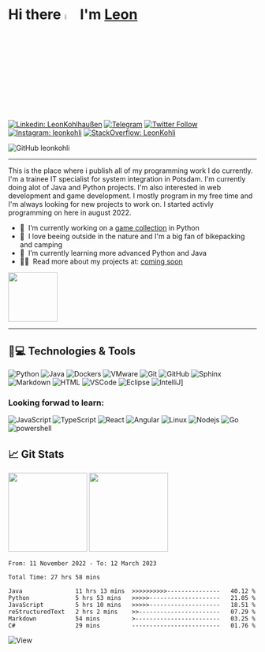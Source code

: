 # Hi there <a href="https://leonkohli.github.io/"><img src="https://media.giphy.com/media/hvRJCLFzcasrR4ia7z/giphy.gif" width="5%"></a> I'm [Leon](https://leonkohli.github.io/) 

[![Linkedin: LeonKohlhaußen](https://img.shields.io/badge/-leonkohlhaußen-blue?style=for-the-badge&logo=Linkedin&logoColor=white&link=https://www.linkedin.com/in/leonkohhlhaussen/)](https://de.linkedin.com/in/leon-kohlhaußen-72b9041aa)
[![Telegram](https://img.shields.io/badge/LeonKohli-2CA5E0?style=for-the-badge&logo=telegram&logoColor=white)](https://t.me/LeonKohli)
[![Twitter Follow](https://img.shields.io/twitter/follow/leonkohli?color=1DA1F2&logo=twitter&style=for-the-badge)](https://twitter.com/leonkohli)
[![Instagram: leonkohli](https://img.shields.io/badge/-leonkohli-purple?style=for-the-badge&logo=instagram&logoColor=white&link=https://www.instagram.com/leonkohli/)](https://www.instagram.com/leonkohli/)
[![StackOverflow: LeonKohli](https://img.shields.io/badge/-LeonKohli-orange?style=for-the-badge&logo=StackOverflow&logoColor=white&link=https://stackoverflow.com/users/20480270/leonkohli)](https://stackoverflow.com/users/20480270/leonkohli)

![GitHub leonkohli](https://img.shields.io/github/followers/leonkohli?label=follow&style=social)

---

This is the place where i publish all of my programming work I do currently. I'm a trainee IT specialist for system integration in Potsdam. I'm currently doing alot of Java and Python projects.
I'm also interested in web development and game development. I mostly program in my free time and I'm always looking for new projects to work on.
I started activly programming on here in august 2022.

- 🔭 &nbsp;I’m currently working on a [game collection](https://github.com/LeonKohli/ArcadeGameCollection) in Python
- 🌱 &nbsp;I love beeing outside in the nature and I'm a big fan of bikepacking and camping
- 🤖 &nbsp;I’m currently learning more advanced Python and Java
- 👨‍💻 &nbsp;Read more about my projects at: [coming soon](https://leonkohli.de)

<img height="100" src="https://github-readme-stats.vercel.app/api/pin/?username=LeonKohli&repo=ArcadeGameCollection&layout=compact&theme=tokyonight">

---

## 🚀💻 Technologies & Tools

![Python](https://img.shields.io/badge/-Python-black?style=flat-square&logo=Python)
![Java](https://img.shields.io/badge/-Java-black?style=flat-square&logo=java)
![Dockers](https://img.shields.io/badge/-Docker-black?style=flat-square&logo=docker)
![VMware](https://img.shields.io/badge/-VMware-black?style=flat-square&logo=vmware)
![Git](https://img.shields.io/badge/-Git-black?style=flat-square&logo=git)
![GitHub](https://img.shields.io/badge/-GitHub-181717?style=flat-square&logo=github)
![Sphinx](https://img.shields.io/badge/-Sphinx-black?style=flat-square&logo=sphinx)
![Markdown](https://img.shields.io/badge/-Markdown-black?style=flat-square&logo=markdown)
![HTML](https://img.shields.io/badge/-HTML-black?style=flat-square&logo=html5)
![VSCode](https://img.shields.io/badge/-VSCode-black?style=flat-square&logo=visual-studio-code)
![Eclipse](https://img.shields.io/badge/-Eclipse-black?style=flat-square&logo=eclipse)
![IntelliJ](https://img.shields.io/badge/-IntelliJ-black?style=flat-square&logo=intellij-idea)]

### Looking forwad to learn:

![JavaScript](https://img.shields.io/badge/-JavaScript-black?style=flat-square&logo=javascript)
![TypeScript](https://img.shields.io/badge/-TypeScript-black?style=flat-square&logo=typescript)
![React](https://img.shields.io/badge/-React-black?style=flat-square&logo=react)
![Angular](https://img.shields.io/badge/-Angular-black?style=flat-square&logo=angular)
![Linux](https://img.shields.io/badge/-Linux-black?style=flat-square&logo=linux)
![Nodejs](https://img.shields.io/badge/-Nodejs-black?style=flat-square&logo=Node.js)
![Go](https://img.shields.io/badge/-Go-black?style=flat-square&logo=go)
![powershell](https://img.shields.io/badge/-Powershell-black?style=flat-square&logo=powershell)

## &#x1f4c8; Git Stats

<img height="160" src="https://github-readme-stats-zeta-virid.vercel.app/api?username=LeonKohli&show_icons=true&theme=tokyonight">  
<img height="160" src="https://github-readme-stats-zeta-virid.vercel.app/api/top-langs/?username=LeonKohli&langs_count=5&layout=compact&theme=tokyonight">


<!--START_SECTION:waka-->

```text
From: 11 November 2022 - To: 12 March 2023

Total Time: 27 hrs 58 mins

Java               11 hrs 13 mins  >>>>>>>>>>---------------   40.12 %
Python             5 hrs 53 mins   >>>>>--------------------   21.05 %
JavaScript         5 hrs 10 mins   >>>>>--------------------   18.51 %
reStructuredText   2 hrs 2 mins    >>-----------------------   07.29 %
Markdown           54 mins         >------------------------   03.25 %
C#                 29 mins         -------------------------   01.76 %
```

<!--END_SECTION:waka-->

![View](https://hit.yhype.me/github/profile?user_id=98176333)


